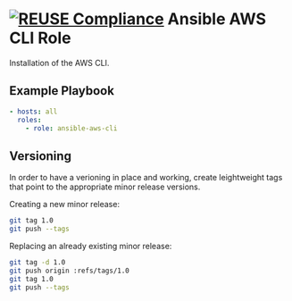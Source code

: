 [![REUSE Compliance](https://github.com/noi-techpark/ansible-aws-cli/actions/workflows/REUSE%20Compliance%20Check/badge.svg)](https://github.com/noi-techpark/opendatahub-docs/wiki/REUSE#badges)
Ansible AWS CLI Role
====================

Installation of the AWS CLI.

## Example Playbook

```yaml
- hosts: all
  roles:
    - role: ansible-aws-cli
```

## Versioning

In order to have a verioning in place and working, create leightweight tags that point to the appropriate minor release versions.

Creating a new minor release:

```bash
git tag 1.0
git push --tags
```

Replacing an already existing minor release:

```bash
git tag -d 1.0
git push origin :refs/tags/1.0
git tag 1.0
git push --tags
```
